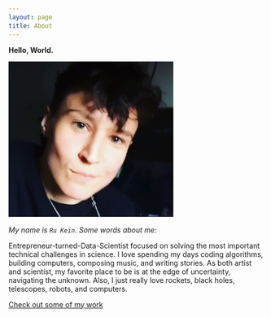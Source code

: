 ```yaml
---
layout: page
title: About
---
```


**Hello, World.**


![Ru's Face](/assets/images/alphasentaurii-sm.png)


_My name is `Ru Keïn`. Some words about me:_


Entrepreneur-turned-Data-Scientist focused on solving the most important technical challenges in science. I love spending my days coding algorithms, building computers, composing music, and writing stories. As both artist and scientist, my favorite place to be is at the edge of uncertainty, navigating the unknown. Also, I just really love rockets, black holes, telescopes, robots, and computers.

[Check out some of my work](/projects.html)